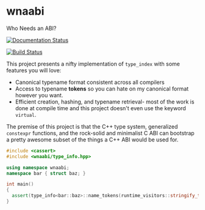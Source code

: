 # wnaabi
Who Needs an ABI?

[![Documentation Status](https://readthedocs.org/projects/wnaabi/badge/?version=latest&style=flat-square)](http://wnaabi.readthedocs.io/en/latest/?badge=latest)

[![Build Status](https://drone.io/github.com/bkietz/wnaabi/status.png)](https://drone.io/github.com/bkietz/wnaabi/latest)

This project presents a nifty implementation of `type_index`
with some features you will love:

- Canonical typename format consistent across all compilers
- Access to typename **tokens** so you can hate on my canonical
  format however you want.
- Efficient creation, hashing, and typename retrieval- most of the
  work is done at compile time and this project doesn't even use
  the keyword `virtual`.

The premise of this project is that the C++ type system, generalized
`constexpr` functions, and the rock-solid and minimalist C ABI can
bootstrap a pretty awesome subset of the things a C++ ABI would be used for.

```c++
#include <cassert>
#include <wnaabi/type_info.hpp>

using namespace wnaabi;
namespace bar { struct baz; }

int main()
{
  assert(type_info<bar::baz>::name_tokens(runtime_visitors::stringify_t{}).str == "bar::baz");
}
```
